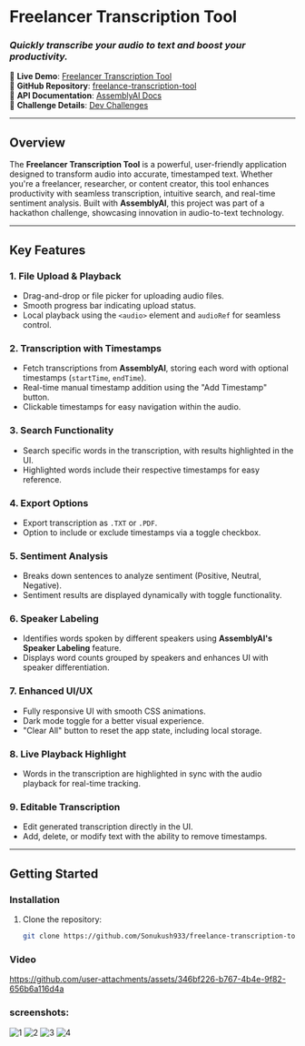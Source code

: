 # Freelancer Transcription Tool

### *Quickly transcribe your audio to text and boost your productivity.*

🚀 **Live Demo**: [Freelancer Transcription Tool](https://freelance-transcription-tool.netlify.app/)  
📂 **GitHub Repository**: [freelance-transcription-tool](https://github.com/Sonukush933/freelance-transcription-tool)  
📄 **API Documentation**: [AssemblyAI Docs](https://www.assemblyai.com/docs)  
🎯 **Challenge Details**: [Dev Challenges](https://dev.to/challenges/assemblyai)

---

## Overview

The **Freelancer Transcription Tool** is a powerful, user-friendly application designed to transform audio into accurate, timestamped text. Whether you're a freelancer, researcher, or content creator, this tool enhances productivity with seamless transcription, intuitive search, and real-time sentiment analysis. Built with **AssemblyAI**, this project was part of a hackathon challenge, showcasing innovation in audio-to-text technology.

---

## Key Features

### 1. **File Upload & Playback**
- Drag-and-drop or file picker for uploading audio files.
- Smooth progress bar indicating upload status.
- Local playback using the `<audio>` element and `audioRef` for seamless control.

### 2. **Transcription with Timestamps**
- Fetch transcriptions from **AssemblyAI**, storing each word with optional timestamps (`startTime`, `endTime`).
- Real-time manual timestamp addition using the "Add Timestamp" button.
- Clickable timestamps for easy navigation within the audio.

### 3. **Search Functionality**
- Search specific words in the transcription, with results highlighted in the UI.
- Highlighted words include their respective timestamps for easy reference.

### 4. **Export Options**
- Export transcription as `.TXT` or `.PDF`.
- Option to include or exclude timestamps via a toggle checkbox.

### 5. **Sentiment Analysis**
- Breaks down sentences to analyze sentiment (Positive, Neutral, Negative).
- Sentiment results are displayed dynamically with toggle functionality.

### 6. **Speaker Labeling**
- Identifies words spoken by different speakers using **AssemblyAI's Speaker Labeling** feature.
- Displays word counts grouped by speakers and enhances UI with speaker differentiation.

### 7. **Enhanced UI/UX**
- Fully responsive UI with smooth CSS animations.
- Dark mode toggle for a better visual experience.
- "Clear All" button to reset the app state, including local storage.

### 8. **Live Playback Highlight**
- Words in the transcription are highlighted in sync with the audio playback for real-time tracking.

### 9. **Editable Transcription**
- Edit generated transcription directly in the UI.
- Add, delete, or modify text with the ability to remove timestamps.

---

## Getting Started

### Installation

1. Clone the repository:
   ```bash
   git clone https://github.com/Sonukush933/freelance-transcription-tool.git

### Video



https://github.com/user-attachments/assets/346bf226-b767-4b4e-9f82-656b6a116d4a



### screenshots:

![1](https://github.com/user-attachments/assets/a5c1e1db-6f66-4354-b9de-0f05c2c7943e)
![2](https://github.com/user-attachments/assets/8197fafa-abc1-42f6-bfd4-995a47941aef)
![3](https://github.com/user-attachments/assets/ba330fe6-20f6-49b2-b5ea-52a677fadb7a)
![4](https://github.com/user-attachments/assets/9d0d2826-565a-446b-b690-273690f9d24e)




